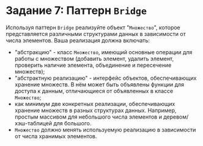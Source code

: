 # Задание 7: Паттерн `Bridge`

Используя паттерн `Bridge` реализуйте объект "`Множество`", которое представляется различными структурами данных в зависимости от числа элементов. Ваша реализация должна включать:

* "абстракцию" - класс `Множество`, имеющий основные операции для работы с множеством (добавить элемент, удалить элемент, проверить наличие элемента, объединение и пересечение множеств);
* "абстрактную реализацию" - интерфейс объектов, обеспечивающих хранение множеств. В нём может быть объявлены функции для доступа к данным, отличающиеся от объявленных в классе `Множество`;
* как минимум две конкретных реализации, обеспечивающих хранение множеств в разных структурах данных. Например, простым массивом для небольшого числа элементов и деревом/хэш-таблицей для большого.
* `Множество` должно менять используемую реализацию в зависимости от числа хранимых элементов.
